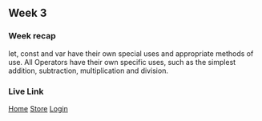 ## Week 3

### Week recap
let, const and var have their own special uses and appropriate methods of use. All Operators have their own specific uses, such as the simplest addition, subtraction, multiplication and division.

### Live Link
[Home](https://jqiana.github.io/N220-2025/homework-3\index.html)
[Store](https://jqiana.github.io/N220-2025/\homework-3\store.html)
[Login](https://jqiana.github.io/N220-2025/homework-3\login.html)